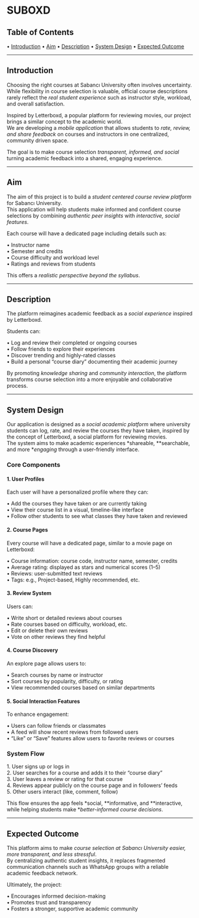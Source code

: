 # SUBOXD

## Table of Contents
•⁠  ⁠[Introduction](#introduction)
•⁠  ⁠[Aim](#aim)
•⁠  ⁠[Description](#description)
•⁠  ⁠[System Design](#system-design)
•⁠  ⁠[Expected Outcome](#expected-outcome)

---

## Introduction
Choosing the right courses at Sabancı University often involves uncertainty. While flexibility in course selection is valuable, official course descriptions rarely reflect the *real student experience* such as instructor style, workload, and overall satisfaction.

Inspired by Letterboxd, a popular platform for reviewing movies, our project brings a similar concept to the academic world.  
We are developing a *mobile application* that allows students to *rate, review, and share feedback* on courses and instructors in one centralized, community driven space.  

The goal is to make course selection *transparent, informed, and social* turning academic feedback into a shared, engaging experience.

---

## Aim
The aim of this project is to build a *student centered course review platform* for Sabancı University.  
This application will help students make informed and confident course selections by combining *authentic peer insights* with *interactive, social features*.

Each course will have a dedicated page including details such as:

•⁠  ⁠Instructor name  
•⁠  ⁠Semester and credits  
•⁠  ⁠Course difficulty and workload level  
•⁠  ⁠Ratings and reviews from students  

This offers a *realistic perspective beyond the syllabus*.

---

## Description
The platform reimagines academic feedback as a *social experience* inspired by Letterboxd.  

Students can:

•⁠  ⁠Log and review their completed or ongoing courses  
•⁠  ⁠Follow friends to explore their experiences  
•⁠  ⁠Discover trending and highly-rated classes  
•⁠  ⁠Build a personal “course diary” documenting their academic journey  

By promoting *knowledge sharing* and *community interaction*, the platform transforms course selection into a more enjoyable and collaborative process.

---

## System Design
Our application is designed as a *social academic platform* where university students can log, rate, and review the courses they have taken, inspired by the concept of Letterboxd, a social platform for reviewing movies.  
The system aims to make academic experiences *shareable, **searchable, and more **engaging* through a user-friendly interface.

### Core Components

#### 1. User Profiles
Each user will have a personalized profile where they can:

•⁠  ⁠Add the courses they have taken or are currently taking  
•⁠  ⁠View their course list in a visual, timeline-like interface  
•⁠  ⁠Follow other students to see what classes they have taken and reviewed  

#### 2. Course Pages
Every course will have a dedicated page, similar to a movie page on Letterboxd:

•⁠  ⁠Course information: course code, instructor name, semester, credits  
•⁠  ⁠Average rating: displayed as stars and numerical scores (1–5)  
•⁠  ⁠Reviews: user-submitted text reviews  
•⁠  ⁠Tags: e.g., Project-based, Highly recommended, etc.  

#### 3. Review System
Users can:

•⁠  ⁠Write short or detailed reviews about courses  
•⁠  ⁠Rate courses based on difficulty, workload, etc.  
•⁠  ⁠Edit or delete their own reviews  
•⁠  ⁠Vote on other reviews they find helpful  

#### 4. Course Discovery
An explore page allows users to:

•⁠  ⁠Search courses by name or instructor  
•⁠  ⁠Sort courses by popularity, difficulty, or rating  
•⁠  ⁠View recommended courses based on similar departments  

#### 5. Social Interaction Features
To enhance engagement:

•⁠  ⁠Users can follow friends or classmates  
•⁠  ⁠A feed will show recent reviews from followed users  
•⁠  ⁠“Like” or “Save” features allow users to favorite reviews or courses  

### System Flow
1.⁠ ⁠User signs up or logs in  
2.⁠ ⁠User searches for a course and adds it to their “course diary”  
3.⁠ ⁠User leaves a review or rating for that course  
4.⁠ ⁠Reviews appear publicly on the course page and in followers’ feeds  
5.⁠ ⁠Other users interact (like, comment, follow)  

This flow ensures the app feels *social, **informative, and **interactive, while helping students make **better-informed course decisions*.

---

## Expected Outcome
This platform aims to make *course selection at Sabancı University easier, more transparent, and less stressful*.  
By centralizing authentic student insights, it replaces fragmented communication channels such as WhatsApp groups with a reliable academic feedback network.

Ultimately, the project:

•⁠  ⁠Encourages informed decision-making  
•⁠  ⁠Promotes trust and transparency  
•⁠  ⁠Fosters a stronger, supportive academic community
